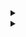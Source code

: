 <details> 
<summary></summary>
custom_markflo
  digraph G {
    size ="4,4";
    "Ingest Data" [shape=box];
    "Ingest Data" -> parse [weight=8];
    parse -> Cleanup;
    Cleanup -> Normalise;
    Normalise -> { process_miner; store};
    process_miner [label="Process Mining"];
    store [shape=box,style=filled,color=".7 .3 1.0", label="temp storage"];
  }
custom_markflo
</details>

<details> 
<summary></summary>
custom_markschema        
@startuml

class Events <<(T,orchid)>> {
.. Mandatory ..
-CASE_ID : String
-CASE_ACTIVITY_ID : String
-APP_ID : Integer
-CASE_START_TIMESTAMP : Timestamp
-CASE_RESOURCE_ID : String
-- calculated --
+CASE_END_TIMESTAMP : Timestamp
+NEXT_CASE_RESOURCE_ID : String
+PREV_CASE_RESOURCE_ID : String
+NEXT_CASE_ACTIVITY_ID : String
+PREV_CASE_ACTIVITY_ID : String
+EDGE : String
+REPEAT_SELF_LOOP_FLAG : Integer
+REDO_SELF_LOOP_FLAG : Integer
+START_FLAG : Integer
+END_FLAG : Integer
+DURATION_DAYS : Long
+DURATION_SEC : Long  
}

class Cases <<(T,orchid)>> {
#CASE_ID : String
#VARIANT_ID : String
#VARIANTS : Seq[String]
}

class Variants <<(T,orchid)>> {
 #VARIANT_ID : String
 #VARIANTS : Seq[String]
}

class Applications <<(T,orchid)>> {
-APP_ID : Integer
-APP_NAME : String
-APP_TYPE : Integer
-APP_URL : String
-APP_DESCRIPTION : String
}
Events <|-- Cases : < CASE_ID
Cases <|-- Variants : < VARIANT_ID
Events <|-- Applications : < APP_ID

@enduml
custom_markschema
</details>
